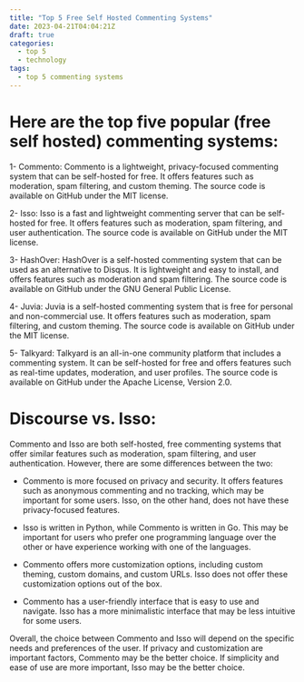 ```yaml
---
title: "Top 5 Free Self Hosted Commenting Systems"
date: 2023-04-21T04:04:21Z
draft: true
categories:
  - top 5
  - technology
tags:
  - top 5 commenting systems
---
```


# Here are the top five popular (free self hosted) commenting systems:

1- Commento: Commento is a lightweight, privacy-focused commenting system that can be self-hosted for free. It offers features such as moderation, spam filtering, and custom theming. The source code is available on GitHub under the MIT license.

2- Isso: Isso is a fast and lightweight commenting server that can be self-hosted for free. It offers features such as moderation, spam filtering, and user authentication. The source code is available on GitHub under the MIT license.

3- HashOver: HashOver is a self-hosted commenting system that can be used as an alternative to Disqus. It is lightweight and easy to install, and offers features such as moderation and spam filtering. The source code is available on GitHub under the GNU General Public License.

4- Juvia: Juvia is a self-hosted commenting system that is free for personal and non-commercial use. It offers features such as moderation, spam filtering, and custom theming. The source code is available on GitHub under the MIT license.

5- Talkyard: Talkyard is an all-in-one community platform that includes a commenting system. It can be self-hosted for free and offers features such as real-time updates, moderation, and user profiles. The source code is available on GitHub under the Apache License, Version 2.0.

<script async src="https://pagead2.googlesyndication.com/pagead/js/adsbygoogle.js"></script>
<!-- cpa -->
<ins class="adsbygoogle"
     style="display:block"
     data-ad-client="ca-pub-2843564932689995"
     data-ad-slot="3526097725"
     data-ad-format="auto"
     data-full-width-responsive="true"></ins>
<script>
     (adsbygoogle = window.adsbygoogle || []).push({});
</script>

# Discourse vs. Isso:

Commento and Isso are both self-hosted, free commenting systems that offer similar features such as moderation, spam filtering, and user authentication. However, there are some differences between the two:

- Commento is more focused on privacy and security. It offers features such as anonymous commenting and no tracking, which may be important for some users. Isso, on the other hand, does not have these privacy-focused features.

- Isso is written in Python, while Commento is written in Go. This may be important for users who prefer one programming language over the other or have experience working with one of the languages.

- Commento offers more customization options, including custom theming, custom domains, and custom URLs. Isso does not offer these customization options out of the box.

- Commento has a user-friendly interface that is easy to use and navigate. Isso has a more minimalistic interface that may be less intuitive for some users.

Overall, the choice between Commento and Isso will depend on the specific needs and preferences of the user. If privacy and customization are important factors, Commento may be the better choice. If simplicity and ease of use are more important, Isso may be the better choice.
